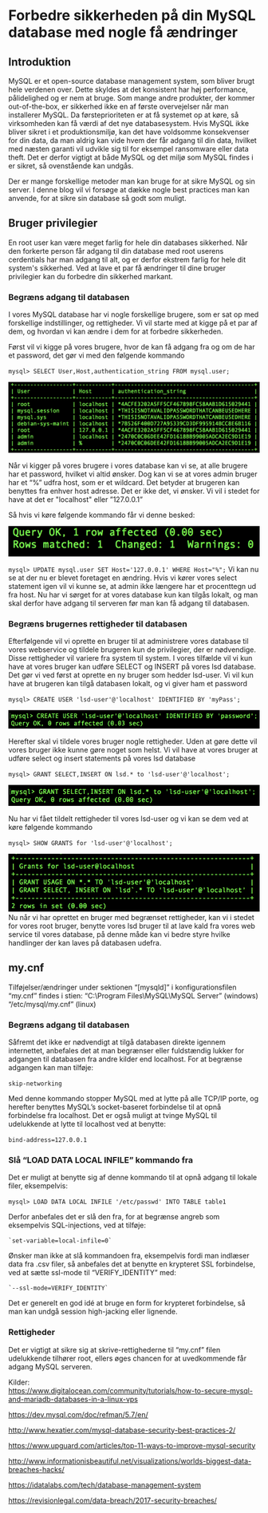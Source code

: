 # Forbedre sikkerheden på din MySQL database med nogle få ændringer #
## Introduktion ##

MySQL er et open-source database management system, som bliver brugt hele verdenen over. Dette skyldes at det konsistent har høj performance, pålidelighed og er nem at bruge.
Som mange andre produkter, der kommer out-of-the-box, er sikkerhed ikke en af første overvejelser når man installerer MySQL. Da førsteprioriteten er at få systemet op at køre, så virksomheden kan få værdi af det nye databasesystem.
Hvis MySQL ikke bliver sikret i et produktionsmiljø, kan det have voldsomme konsekvenser for din data, da man aldrig kan vide hvem der får adgang til din data, hvilket med næsten garanti vil udvikle sig til for eksempel ransomware eller data theft.
Det er derfor vigtigt at både MySQL og det miljø som MySQL findes i er sikret, så ovenstående kan undgås.

Der er mange forskellige metoder man kan bruge for at sikre MySQL og sin server. I denne blog vil vi forsøge at dække nogle best practices man kan anvende, for at sikre sin database så godt som muligt.
## Bruger privilegier ##
En root user kan være meget farlig for hele din databases sikkerhed. 
Når den forkerte person får adgang til din database med root userens cerdentials har man adgang til alt, og er derfor ekstrem farlig for hele dit system's sikkerhed.
Ved at lave et par få ændringer til dine bruger privilegier kan du forbedre din sikkerhed markant. 
### Begræns adgang til databasen ###
I vores MySQL database har vi nogle forskellige brugere, som er sat op med forskellige indstillinger, og rettigheder.
Vi vil starte med at kigge på et par af dem, og hvordan vi kan ændre i dem for at forbedre sikkerheden.

Først vil vi kigge på vores brugere, hvor de kan få adgang fra og om de har et password, det gør vi med den følgende kommando

`mysql> SELECT User,Host,authentication_string FROM mysql.user;`

![select users](/images/users.png)

Når vi kigger på vores brugere i vores database kan vi se, at alle brugere har et password, hvilket vi altid ønsker. Dog kan vi se at vores admin bruger har et “%” udfra host, som er et wildcard. Det betyder at brugeren kan benyttes fra enhver host adresse. Det er ikke det, vi ønsker. Vi vil i stedet for have at det er "localhost" eller ”127.0.0.1” 

Så hvis vi køre følgende kommando får vi denne besked:

![change output](/images/change.png)

`mysql> UPDATE mysql.user SET Host='127.0.0.1' WHERE Host="%";`
Vi kan nu se at der nu er blevet foretaget en ændring. Hvis vi kører vores select statement igen vil vi kunne se, at admin ikke længere har et procenttegn ud fra host.
Nu har vi sørget for at vores database kun kan tilgås lokalt, og man skal derfor have adgang til serveren før man kan få adgang til databasen.
### Begræns brugernes rettigheder til databasen ###
Efterfølgende vil vi oprette en bruger til at administrere vores database til vores webservice og tildele brugeren kun de privilegier, der er nødvendige. Disse rettigheder vil variere fra system til system. 
I vores tilfælde vil vi kun have at vores bruger kan udføre SELECT og INSERT på vores lsd database.
Det gør vi ved først at oprette en ny bruger som hedder lsd-user. Vi vil kun have at brugeren kan tilgå databasen lokalt, og vi giver ham et password 

`mysql> CREATE USER 'lsd-user'@'localhost' IDENTIFIED BY 'myPass';`

![createUser](/images/createUser.png)

Herefter skal vi tildele vores bruger nogle rettigheder. Uden at gøre dette vil vores bruger ikke kunne gøre noget som helst.
Vi vil have at vores bruger at udføre select og insert statements på vores lsd database  

`mysql> GRANT SELECT,INSERT ON lsd.* to 'lsd-user'@'localhost';`

![grant](/images/grant.png)

Nu har vi fået tildelt rettigheder til vores lsd-user  og vi kan se dem ved at køre følgende kommando 

`mysql> SHOW GRANTS for 'lsd-user'@'localhost';`

![grants](/images/grants.png)
Nu når vi har oprettet en bruger med begrænset rettigheder, kan vi i stedet for vores root bruger, benytte vores lsd bruger til at lave kald fra vores web service til vores database, på denne måde kan vi bedre styre hvilke handlinger der kan laves på databasen udefra.   
## my.cnf ##
Tilføjelser/ændringer under sektionen “[mysqld]” i konfigurationsfilen “my.cnf” findes i stien: 
“C:\Program Files\MySQL\MySQL Server” (windows)  
 “/etc/mysql/my.cnf” (linux) 
### Begræns adgang til databasen ###
Såfremt det ikke er nødvendigt at tilgå databasen direkte igennem internettet, anbefales det at man begrænser eller fuldstændig lukker for adgangen til databasen fra andre kilder end localhost. For at begrænse adgangen kan man tilføje:

`skip-networking`

Med denne kommando stopper MySQL med at lytte på alle TCP/IP porte, og herefter benyttes MySQL’s socket-baseret forbindelse til at opnå forbindelse fra localhost. Det er også muligt at tvinge MySQL til udelukkende at lytte til localhost ved at benytte: 

`bind-address=127.0.0.1`
### Slå “LOAD DATA LOCAL INFILE” kommando fra ###
Det er muligt at benytte sig af denne kommando til at opnå adgang til lokale filer, eksempelvis:

`mysql> LOAD DATA LOCAL INFILE '/etc/passwd' INTO TABLE table1`

Derfor anbefales det er slå den fra, for at begrænse angreb som eksempelvis SQL-injections, ved at tilføje:


	`set-variable=local-infile=0`

Ønsker man ikke at slå kommandoen fra, eksempelvis fordi man indlæser data fra .csv filer, så anbefales det at benytte en krypteret SSL forbindelse, ved at sætte ssl-mode til “VERIFY_IDENTITY” med:	

 	`--ssl-mode=VERIFY_IDENTITY`

Det er generelt en god idé at bruge en form for krypteret forbindelse, så man kan undgå session high-jacking eller lignende. 
### Rettigheder ###
Det er vigtigt at sikre sig at skrive-rettighederne til “my.cnf” filen udelukkende tilhører root, ellers øges chancen for at uvedkommende får adgang MySQL serveren.

 Kilder:  
https://www.digitalocean.com/community/tutorials/how-to-secure-mysql-and-mariadb-databases-in-a-linux-vps

https://dev.mysql.com/doc/refman/5.7/en/

http://www.hexatier.com/mysql-database-security-best-practices-2/

https://www.upguard.com/articles/top-11-ways-to-improve-mysql-security  

http://www.informationisbeautiful.net/visualizations/worlds-biggest-data-breaches-hacks/  

https://idatalabs.com/tech/database-management-system  

https://revisionlegal.com/data-breach/2017-security-breaches/

